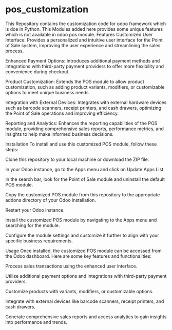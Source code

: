 # pos_customization

This Repository contains the customization code for odoo framework which is doe in Python. This Modules added here provides some unique features which is not available in odoo pos module.
Features
Customized User Interface: Provides a personalized and intuitive user interface for the Point of Sale system, improving the user experience and streamlining the sales process.

Enhanced Payment Options: Introduces additional payment methods and integrations with third-party payment providers to offer more flexibility and convenience during checkout.

Product Customization: Extends the POS module to allow product customization, such as adding product variants, modifiers, or customizable options to meet unique business needs.

Integration with External Devices: Integrates with external hardware devices such as barcode scanners, receipt printers, and cash drawers, optimizing the Point of Sale operations and improving efficiency.

Reporting and Analytics: Enhances the reporting capabilities of the POS module, providing comprehensive sales reports, performance metrics, and insights to help make informed business decisions.

Installation
To install and use this customized POS module, follow these steps:

Clone this repository to your local machine or download the ZIP file.

In your Odoo instance, go to the Apps menu and click on Update Apps List.

In the search bar, look for the Point of Sale module and uninstall the default POS module.

Copy the customized POS module from this repository to the appropriate addons directory of your Odoo installation.

Restart your Odoo instance.

Install the customized POS module by navigating to the Apps menu and searching for the module.

Configure the module settings and customize it further to align with your specific business requirements.

Usage
Once installed, the customized POS module can be accessed from the Odoo dashboard. Here are some key features and functionalities:

Process sales transactions using the enhanced user interface.

Utilize additional payment options and integrations with third-party payment providers.

Customize products with variants, modifiers, or customizable options.

Integrate with external devices like barcode scanners, receipt printers, and cash drawers.

Generate comprehensive sales reports and access analytics to gain insights into performance and trends.
